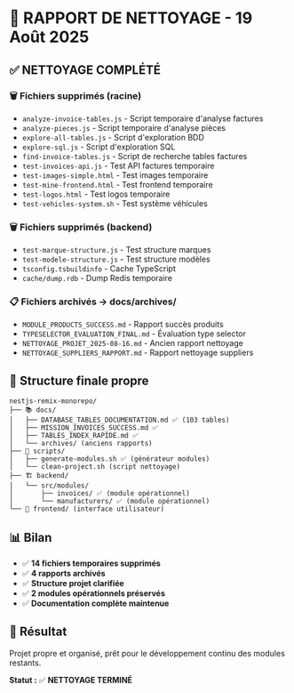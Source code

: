# 🧹 RAPPORT DE NETTOYAGE - 19 Août 2025

## ✅ **NETTOYAGE COMPLÉTÉ**

### 🗑️ **Fichiers supprimés (racine)**
- `analyze-invoice-tables.js` - Script temporaire d'analyse factures
- `analyze-pieces.js` - Script temporaire d'analyse pièces  
- `explore-all-tables.js` - Script d'exploration BDD
- `explore-sql.js` - Script d'exploration SQL
- `find-invoice-tables.js` - Script de recherche tables factures
- `test-invoices-api.js` - Test API factures temporaire
- `test-images-simple.html` - Test images temporaire
- `test-mine-frontend.html` - Test frontend temporaire
- `test-logos.html` - Test logos temporaire  
- `test-vehicles-system.sh` - Test système véhicules

### 🗑️ **Fichiers supprimés (backend)**
- `test-marque-structure.js` - Test structure marques
- `test-modele-structure.js` - Test structure modèles
- `tsconfig.tsbuildinfo` - Cache TypeScript
- `cache/dump.rdb` - Dump Redis temporaire

### 📋 **Fichiers archivés → docs/archives/**
- `MODULE_PRODUCTS_SUCCESS.md` - Rapport succès produits
- `TYPESELECTOR_EVALUATION_FINAL.md` - Évaluation type selector
- `NETTOYAGE_PROJET_2025-08-16.md` - Ancien rapport nettoyage
- `NETTOYAGE_SUPPLIERS_RAPPORT.md` - Rapport nettoyage suppliers

## 📁 **Structure finale propre**

```
nestjs-remix-monorepo/
├── 📚 docs/
│   ├── DATABASE_TABLES_DOCUMENTATION.md ✅ (103 tables)
│   ├── MISSION_INVOICES_SUCCESS.md ✅  
│   ├── TABLES_INDEX_RAPIDE.md ✅
│   └── archives/ (anciens rapports)
├── 🔧 scripts/
│   ├── generate-modules.sh ✅ (générateur modules)
│   └── clean-project.sh (script nettoyage)
├── 🏗️ backend/
│   └── src/modules/
│       ├── invoices/ ✅ (module opérationnel)
│       └── manufacturers/ ✅ (module opérationnel)
└── 🎨 frontend/ (interface utilisateur)
```

## 📊 **Bilan**
- ✅ **14 fichiers temporaires supprimés**  
- ✅ **4 rapports archivés**
- ✅ **Structure projet clarifiée**
- ✅ **2 modules opérationnels préservés**
- ✅ **Documentation complète maintenue**

## 🎯 **Résultat**
Projet propre et organisé, prêt pour le développement continu des modules restants.

**Statut :** ✅ **NETTOYAGE TERMINÉ**
